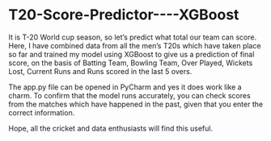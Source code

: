 # T20-Score-Predictor----XGBoost
It is T-20 World cup season, so let’s predict what total our team can score. Here, I have combined data from all the men’s T20s which have taken place so far and trained my model using XGBoost to give us a prediction of final score, on the basis of Batting Team, Bowling Team, Over Played, Wickets Lost, Current Runs and Runs scored in the last 5 overs.

The app.py file can be opened in PyCharm and yes it does work like a charm. To confirm that the model runs accurately, you can check scores from the matches which have happened in the past, given that you enter the correct information.

Hope, all the cricket and data enthusiasts will find this useful.
